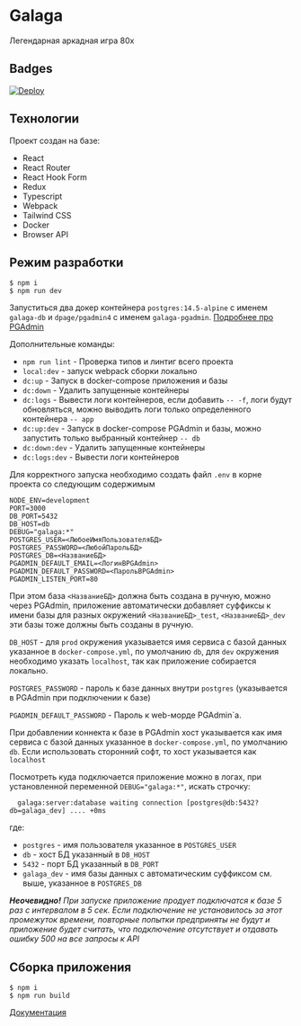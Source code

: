 # Galaga

Легендарная аркадная игра 80х

## Badges

[![Deploy](https://github.com/DVAA-team/galaga/actions/workflows/deploy.yml/badge.svg?branch=main)](https://github.com/DVAA-team/galaga/actions/workflows/deploy.yml)

## Технологии

Проект создан на базе:

- React
- React Router
- React Hook Form
- Redux
- Typescript
- Webpack
- Tailwind CSS
- Docker
- Browser API

## Режим разработки

```
$ npm i
$ npm run dev
```

Запуститься два докер контейнера `postgres:14.5-alpine` c именем `galaga-db` и `dpage/pgadmin4` c именем `galaga-pgadmin`. [Подробнее про PGAdmin](https://www.pgadmin.org/screenshots/#9)

Дополнительные команды:

- `npm run lint` - Проверка типов и линтиг всего проекта
- `local:dev` - запуск webpack сборки локально
- `dc:up` - Запуск в docker-compose приложения и базы
- `dc:down` - Удалить запущенные контейнеры
- `dc:logs` - Вывести логи контейнеров, если добавить `-- -f`, логи будут обновляться, можно выводить логи только определенного контейнера `-- app`
- `dc:up:dev` - Запуск в docker-compose PGAdmin и базы, можно запустить только выбранный контейнер `-- db`
- `dc:down:dev` - Удалить запущенные контейнеры
- `dc:logs:dev` - Вывести логи контейнеров

Для корректного запуска необходимо создать файл `.env` в корне проекта со следующим содержимым

```
NODE_ENV=development
PORT=3000
DB_PORT=5432
DB_HOST=db
DEBUG="galaga:*"
POSTGRES_USER=<ЛюбоеИмяПользователяБД>
POSTGRES_PASSWORD=<ЛюбойПарольБД>
POSTGRES_DB=<НазваниеБД>
PGADMIN_DEFAULT_EMAIL=<ЛогинВPGAdmin>
PGADMIN_DEFAULT_PASSWORD=<ПарольВPGAdmin>
PGADMIN_LISTEN_PORT=80
```

При этом база `<НазваниеБД>` должна быть создана в ручную, можно через PGAdmin, приложение
автоматически добавляет суффиксы к имени базы для разных окружений `<НазваниеБД>_test`,
`<НазваниеБД>_dev` эти базы тоже должны быть созданы в ручную.

`DB_HOST` - для `prod` окружения указывается имя сервиса с базой данных указанное в `docker-compose.yml`, по умолчанию
`db`, для `dev` окружения необходимо указать `localhost`, так как приложение собирается локально.

`POSTGRES_PASSWORD` - пароль к базе данных внутри `postgres` (указывается в PGAdmin при подключении
к базе)

`PGADMIN_DEFAULT_PASSWORD` - Пароль к web-морде PGAdmin`а.

При добавлении коннекта к базе в PGAdmin хост указывается как имя сервиса с базой данных
указанное в `docker-compose.yml`, по умолчанию `db`. Если использовать сторонний софт, то хост
указывается как `localhost`

Посмотреть куда подключается приложение можно в логах, при установленной переменной `DEBUG="galaga:*"`, искать строчку:

```
  galaga:server:database waiting connection [postgres@db:5432?db=galaga_dev] .... +0ms
```

где:

- `postgres` - имя пользователя указанное в `POSTGRES_USER`
- `db` - хост БД указанный в `DB_HOST`
- `5432` - порт БД указанный в `DB_PORT`
- `galaga_dev` - имя базы данных с автоматическим суффиксом см. выше, указанное в `POSTGRES_DB`

_**Неочевидно!** При запуске приложение продует подключатся к базе 5 раз с интервалом в 5 сек.
Если подключение не установилось за этот промежуток времени, повторные попытки предприняты не
будут и приложение будет считать, что подключение отсутствует и отдавать
ошибку 500 на все запросы к API_

## Сборка приложения

```
$ npm i
$ npm run build
```

[Документация](docs/README.md)
